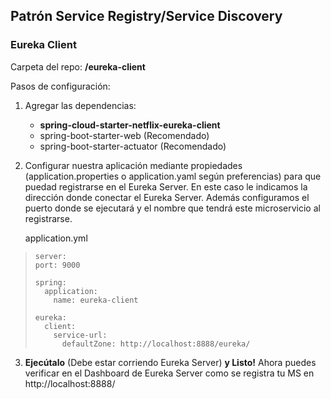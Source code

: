 ## Patrón Service Registry/Service Discovery

### Eureka Client
Carpeta del repo: **/eureka-client**

Pasos de configuración:
1. Agregar las dependencias:
   - **spring-cloud-starter-netflix-eureka-client**
   - spring-boot-starter-web (Recomendado)
   - spring-boot-starter-actuator (Recomendado)
2. Configurar nuestra aplicación mediante propiedades (application.properties o application.yaml según preferencias) para que puedad registrarse en el Eureka Server.
   En este caso le indicamos la dirección donde conectar el Eureka Server. Además configuramos el puerto donde se ejecutará y el nombre que tendrá este microservicio al registrarse.
   
   application.yml
> ```
> server:
> port: 9000
> 
> spring:
>   application:
>     name: eureka-client
> 
> eureka:
>   client:
>     service-url:
>       defaultZone: http://localhost:8888/eureka/
> ```

3. **Ejecútalo** (Debe estar corriendo Eureka Server) **y Listo!** Ahora puedes verificar en el Dashboard de Eureka Server como se registra tu MS en http://localhost:8888/